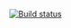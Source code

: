 [![Build status](https://ci.appveyor.com/api/projects/status/q83h2u897lh4ny56/branch/main?svg=true)](https://ci.appveyor.com/project/nshabankin/qaa-hw-04-01/branch/main)
